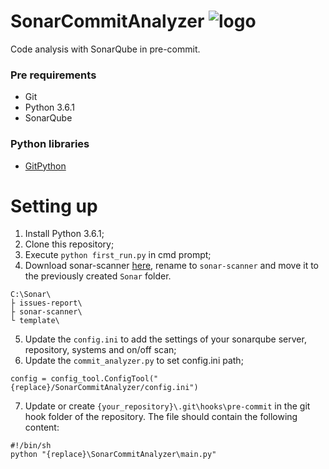 # SonarCommitAnalyzer ![logo](https://s3-ap-northeast-1.amazonaws.com/qiita-tag-image/acaa785eea912847ad246c30f4673f58f8748882/medium.jpg?1468193129)
Code analysis with SonarQube in pre-commit.

### Pre requirements
- Git
- Python 3.6.1
- SonarQube

### Python libraries
- [GitPython](https://gitpython.readthedocs.io/en/stable/index.html)

# Setting up
1. Install Python 3.6.1;
2. Clone this repository;
3. Execute `python first_run.py` in cmd prompt;
4. Download sonar-scanner [here](https://docs.sonarqube.org/display/SCAN/Analyzing+with+SonarQube+Scanner), rename to `sonar-scanner` and move it to the previously created `Sonar` folder.
```
C:\Sonar\
├ issues-report\
├ sonar-scanner\
└ template\
```
5. Update the `config.ini` to add the settings of your sonarqube server, repository, systems and on/off scan;
6. Update the `commit_analyzer.py` to set config.ini path;
```
config = config_tool.ConfigTool("{replace}/SonarCommitAnalyzer/config.ini")
```
7. Update or create `{your_repository}\.git\hooks\pre-commit` in the git hook folder of the repository. The file should contain the following content:
```
#!/bin/sh
python "{replace}\SonarCommitAnalyzer\main.py"
```

